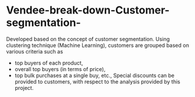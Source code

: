 # Vendee-break-down-Customer-segmentation-

Developed based on the concept of customer segmentation.
Using clustering technique (Machine Learning), customers are grouped based on various criteria such as
 - top buyers of each product,
 - overall top buyers (in terms of price),
 - top bulk purchases at a single buy, etc.,
Special discounts can be provided to customers, with respect to the analysis provided by this project.
